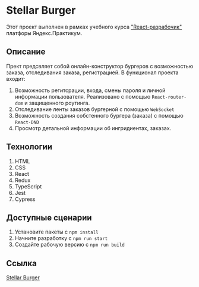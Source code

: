 # Stellar Burger

Этот проект выполнен в рамках учебного курса ["React-разрабочик"](https://practicum.yandex.ru/react/) платфоры Яндекс.Практикум.

## Описание
Прект предсвляет собой онлайн-конструктор бургеров с возможностью заказа, отследивания заказа, регистрацией.
В функционал проекта входит:
1. Возможность регитсрации, входа, смены пароля и личной информации пользователя. Реализовано с помощью `React-router-dom` и защищенного роутинга.
2. Отследивание ленты заказов бургерной с помощью `WebSocket`
3. Возможность создания собстенного бургера (заказа) с помощью `React-DND`
4. Просмотр детальной информации об ингридиентах, заказах.

## Технологии 
1. HTML
2. CSS
3. React
4. Redux
5. TypeScript
6. Jest
7. Cypress

## Доступные сценарии
1. Установите пакеты с `npm install`
2. Начните разработку с `npm run start`
3. Создайте рабочую версию с `npm run build`

## Ссылка
[Stellar Burger](https://koroleva.valeria.nomoredomains.work/)